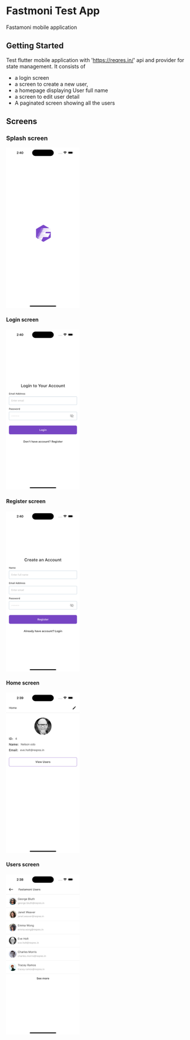 # Fastmoni Test App

Fastamoni mobile application

## Getting Started

Test flutter mobile application with 'https://reqres.in/' api and provider for state management. It consists of

- a login screen
- a screen to create a new user,
- a homepage displaying User full name
- a screen to edit user detail
- A paginated screen showing all the users

## Screens

### Splash screen

<img src="assets/screenshots/screen1.png" width="200">

#### Login screen

<img src="assets/screenshots/screen2.png" width="200">

#### Register screen

<img src="assets/screenshots/screen3.png" width="200">

#### Home screen

<img src="assets/screenshots/screen4.png" width="200">

#### Users screen

<img src="assets/screenshots/screen5.png" width="200">

<!-- ![splash screen](assets/screenshots/screen1.png)
![login screen](assets/screenshots/screen2.png)
![register screen](assets/screenshots/screen3.png)
![home screen](assets/screenshots/screen4.png)
![users screen](assets/screenshots/screen5.png) -->
